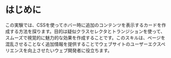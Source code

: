 # はじめに

この実験では、CSSを使ってホバー時に追加のコンテンツを表示するカードを作成する方法を探ります。目的は疑似クラスセレクタとトランジションを使って、スムーズで視覚的に魅力的な効果を作成することです。このスキルは、ページを混乱させることなく追加情報を提供することでウェブサイトのユーザーエクスペリエンスを向上させたいウェブ開発者に役立ちます。
